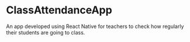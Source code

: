 # ClassAttendanceApp
An app developed using React Native for teachers to check how regularly their students are going to class.
